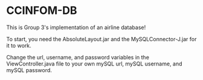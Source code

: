 # CCINFOM-DB

This is Group 3's implementation of an airline database!

To start, you need the AbsoluteLayout.jar and the MySQLConnector-J.jar for it to work.

Change the url, username, and password variables in the ViewController.java file to your own mySQL url, mySQL username, and mySQL password.

